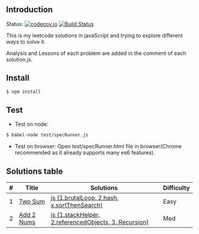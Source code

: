 ## Introduction

Status:
[![codecov.io](https://codecov.io/github/Williammer/leetcode/coverage.svg?branch=master)](https://codecov.io/gh/Williammer/leetcode)
[![Build Status](https://img.shields.io/travis/Williammer/leetcode.svg?branch=master)](https://travis-ci.org/Williammer/leetcode)


This is my leetcode solutions in javaScript and trying to explore different ways to solve it.

Analysis and Lessons of each problem are added in the comment of each solution.js.


## Install
``` bash
$ npm install
```

## Test
- Test on node:
``` bash
$ babel-node test/specRunner.js
```


- Test on browser:
Open test/specRunner.html file in browser(Chrome recommended as it already supports many es6 features).


## Solutions table
| # | Title | Solutions | Difficulty |
|---| ----- | -------- | ---------- |
|1|[Two Sum](https://oj.leetcode.com/problems/two-sum/)|[js (1.brutalLoop, 2.hash, x.sortThenSearch)](./algorithms/twoSum/twoSum.js)|Easy|
|2|[Add 2 Nums](https://oj.leetcode.com/problems/add-two-numbers/)|[js (1.stackHelper, 2.referencedObjects, 3. Recursion)](./algorithms/add2Nums/add2Nums.js)|Med|
